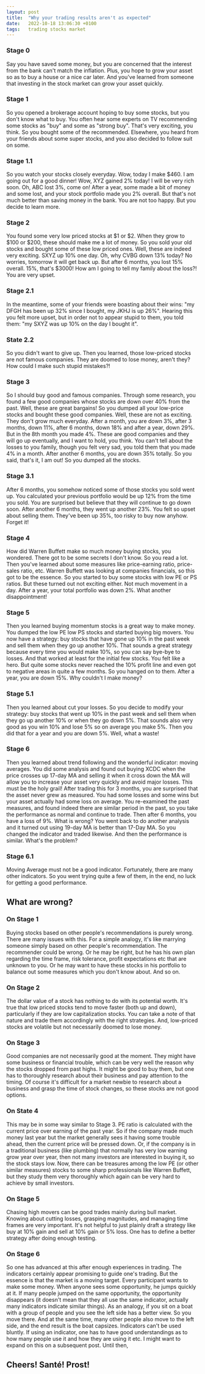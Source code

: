 ```yaml
---
layout: post
title:  "Why your trading results aren't as expected"
date:   2022-10-18 13:06:30 +0100
tags:   trading stocks market
---
```


### Stage 0
Say you have saved some money, but you are concerned that the interest from the bank can't match the inflation.  Plus, you hope to grow your asset so as to buy a house or a nice car later.  And you've learned from someone that investing in the stock market can grow your asset quickly.

### Stage 1
So you opened a brokerage account hoping to buy some stocks, but you don't know what to buy.  You often hear some experts on TV recommending some stocks as "buy" and some as "strong buy".  That's very exciting, you think.  So you bought some of the recommended.  Elsewhere, you heard from your friends about some super stocks, and you also decided to follow suit on some.

### Stage 1.1
So you watch your stocks closely everyday.  Wow, today I make $460.  I am going out for a good dinner!  Wow, XYZ gained 2% today!  I will be very rich soon.  Oh, ABC lost 3%, come on!  After a year, some made a bit of money and some lost, and your stock portfolio made you 2% overall.  But that's not much better than saving money in the bank.  You are not too happy.  But you decide to learn more.

### Stage 2
You found some very low priced stocks at $1 or $2.  When they grow to $100 or $200, these should make me a lot of money.  So you sold your old stocks and bought some of these low priced ones.  Well, these are indeed very exciting.  SXYZ up 10% one day.  Oh, why CVBG down 13% today?  No worries, tomorrow it will get back up.  But after 6 months, you lost 15% overall.  15%, that's $3000!  How am I going to tell my family about the loss?!  You are very upset.

### Stage 2.1
In the meantime, some of your friends were boasting about their wins: "my DFGH has been up 32% since I bought, my JKHJ is up 26%".  Hearing this you felt more upset, but in order not to appear stupid to them, you told them: "my SXYZ was up 10% on the day I bought it".

### State 2.2
So you didn't want to give up.  Then you learned, those low-priced stocks are not famous companies.  They are doomed to lose money, aren't they?  How could I make such stupid mistakes?!  

### Stage 3
So I should buy good and famous companies.  Through some research, you found a few good companies whose stocks are down over 40% from the past.  Well, these are great bargains!  So you dumped all your low-price stocks and bought these good companies.  Well, these are not as exciting.  They don't grow much everyday.  After a month, you are down 3%, after 3 months, down 11%, after 6 months, down 18% and after a year, down 29%.  But in the 8th month you made 4%.  These are good companies and they will go up eventually, and I want to hold, you think.  You can't tell about the losses to you family, though you felt very sad, you told them that you made 4% in a month.  After another 6 months, you are down 35% totally.  So you said, that's it, I am out!  So you dumped all the stocks.

### Stage 3.1
After 6 months, you somehow noticed some of those stocks you sold went up.  You calculated your previous portfolio would be up 12% from the time you sold.  You are surprised but believe that they will continue to go down soon.  After another 6 months, they went up another 23%.  You felt so upset about selling them.  They've been up 35%, too risky to buy now anyhow.  Forget it!

### Stage 4
How did Warren Buffett make so much money buying stocks, you wondered.  There got to be some secrets I don't know.  So you read a lot.  Then you've learned about some measures like price-earning ratio, price-sales ratio, etc.  Warren Buffett was looking at companies financials, so this got to be the essence.  So you started to buy some stocks with low PE or PS ratios.  But these turned out not exciting either.  Not much movement in a day.  After a year, your total portfolio was down 2%.  What another disappointment!

### Stage 5
Then you learned buying momentum stocks is a great way to make money.  You dumped the low PE low PS stocks and started buying big movers.  You now have a strategy: buy stocks that have gone up 10% in the past week and sell them when they go up another 10%.  That sounds a great strategy because every time you would make 10%, so you can say bye-bye to losses.  And that worked at least for the initial few stocks.  You felt like a hero.  But quite some stocks never reached the 10% profit line and even got to negative areas in quite a few months.  So you hanged on to them.  After a year, you are down 15%.  Why couldn't I make money?

### Stage 5.1
Then you learned about cut your losses.  So you decide to modify your strategy: buy stocks that went up 10% in the past week and sell them when they go up another 10% or when they go down 5%.  That sounds also very good as you win 10% and lose 5% so on average you make 5%.  Then you did that for a year and you are down 5%.  Well, what a waste!

### Stage 6
Then you learned about trend following and the wonderful indicator: moving averages.  You did some analysis and found out buying XCDC when the price crosses up 17-day MA and selling it when it cross down the MA will allow you to increase your asset very quickly and avoid major losses.  This must be the holy grail!  After trading this for 3 months, you are surprised that the asset never grew as measured.  You had some losses and some wins but your asset actually had some loss on average.  You re-examined the past measures, and found indeed there are similar period in the past, so you take the performance as normal and continue to trade.  Then after 6 months, you have a loss of 9%.  What is wrong?  You went back to do another analysis and it turned out using 19-day MA is better than 17-Day MA.  So you changed the indicator and traded likewise.  And then the performance is similar.  What's the problem?

### Stage 6.1
Moving Average must not be a good indicator.  Fortunately, there are many other indicators.  So you went trying quite a few of them, in the end, no luck for getting a good performance.

## What are wrong?

### On Stage 1
Buying stocks based on other people's recommendations is purely wrong.  There are many issues with this.  For a simple analogy, it's like marrying someone simply based on other people's recommendation.  The recommender could be wrong.  Or he may be right, but he has his own plan regarding the time frame, risk tolerance, profit expectations etc that are unknown to you.  Or he may want to have these stocks in his portfolio to balance out some measures which you don't know about.  And so on.

### On Stage 2
The dollar value of a stock has nothing to do with its potential worth.  It's true that low priced stocks tend to move faster (both up and down), particularly if they are low capitalization stocks.  You can take a note of that nature and trade them accordingly with the right strategies.  And, low-priced stocks are volatile but not necessarily doomed to lose money.

### On Stage 3
Good companies are not necessarily good at the moment.  They might have some business or financial trouble, which can be very well the reason why the stocks dropped from past highs.  It might be good to buy them, but one has to thoroughly research about their business and pay attention to the timing.  Of course it's difficult for a market newbie to research about a business and grasp the time of stock changes, so these stocks are not good options.

### On State 4
This may be in some way similar to Stage 3.  PE ratio is calculated with the current price over earning of the past year.  So if the company made much money last year but the market generally sees it having some trouble ahead, then the current price will be pressed down.  Or, if the company is in a traditional business (like plumbing) that normally has very low earning grow year over year, then not many investors are interested in buying it, so the stock stays low.  Now, there can be treasures among the low PE (or other similar measures) stocks to some sharp professionals like Warren Buffett, but they study them very thoroughly which again can be very hard to achieve by small investors.

### On Stage 5
Chasing high movers can be good trades mainly during bull market.  Knowing about cutting losses, grasping magnitudes, and managing time frames are very important.  It's not helpful to just plainly draft a strategy like buy at 10% gain and sell at 10% gain or 5% loss.  One has to define a better strategy after doing enough testing.

### On Stage 6
So one has advanced at this after enough experiences in trading.  The indicators certainly appear promising to guide one's trading.  But the essence is that the market is a moving target.  Every participant wants to make some money.  When anyone sees some opportunity, he jumps quickly at it.  If many people jumped on the same opportunity, the opportunity disappears (it doesn't mean that they all use the same indicator, actually many indicators indicate similar things).  As an analogy, if you sit on a boat with a group of people and you see the left side has a better view.  So you move there.  And at the same time, many other people also move to the left side, and the end result is the boat capsizes.  Indicators can't be used bluntly.  If using an indicator, one has to have good understandings as to how many people use it and how they are using it etc.  I might want to expand on this on a subsequent post.  Until then,

## Cheers!  Santé!  Prost!